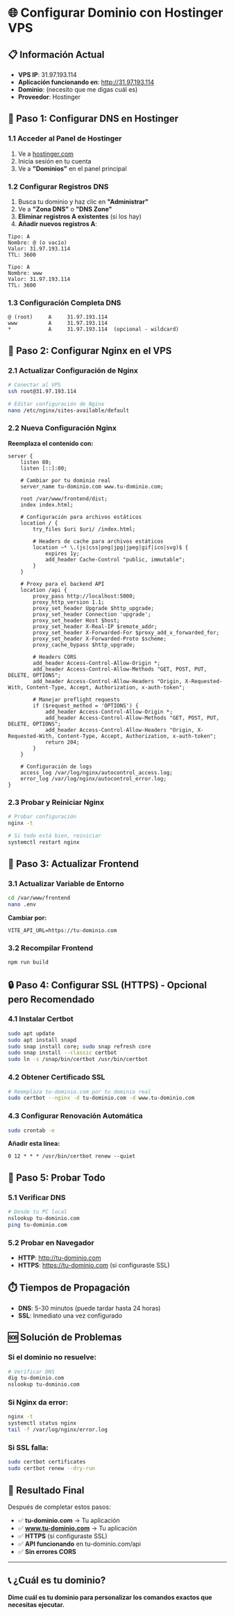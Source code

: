 # 🌐 Configurar Dominio con Hostinger VPS

## 📋 Información Actual
- **VPS IP**: 31.97.193.114
- **Aplicación funcionando en**: http://31.97.193.114
- **Dominio**: (necesito que me digas cuál es)
- **Proveedor**: Hostinger

## 🚀 Paso 1: Configurar DNS en Hostinger

### 1.1 Acceder al Panel de Hostinger
1. Ve a [hostinger.com](https://hostinger.com)
2. Inicia sesión en tu cuenta
3. Ve a **"Dominios"** en el panel principal

### 1.2 Configurar Registros DNS
1. Busca tu dominio y haz clic en **"Administrar"**
2. Ve a **"Zona DNS"** o **"DNS Zone"**
3. **Eliminar registros A existentes** (si los hay)
4. **Añadir nuevos registros A**:

```
Tipo: A
Nombre: @ (o vacío)
Valor: 31.97.193.114
TTL: 3600

Tipo: A  
Nombre: www
Valor: 31.97.193.114
TTL: 3600
```

### 1.3 Configuración Completa DNS
```
@ (root)     A     31.97.193.114
www          A     31.97.193.114
*            A     31.97.193.114  (opcional - wildcard)
```

## 🔧 Paso 2: Configurar Nginx en el VPS

### 2.1 Actualizar Configuración de Nginx
```bash
# Conectar al VPS
ssh root@31.97.193.114

# Editar configuración de Nginx
nano /etc/nginx/sites-available/default
```

### 2.2 Nueva Configuración Nginx
**Reemplaza el contenido con:**
```nginx
server {
    listen 80;
    listen [::]:80;
    
    # Cambiar por tu dominio real
    server_name tu-dominio.com www.tu-dominio.com;
    
    root /var/www/frontend/dist;
    index index.html;
    
    # Configuración para archivos estáticos
    location / {
        try_files $uri $uri/ /index.html;
        
        # Headers de cache para archivos estáticos
        location ~* \.(js|css|png|jpg|jpeg|gif|ico|svg)$ {
            expires 1y;
            add_header Cache-Control "public, immutable";
        }
    }
    
    # Proxy para el backend API
    location /api {
        proxy_pass http://localhost:5000;
        proxy_http_version 1.1;
        proxy_set_header Upgrade $http_upgrade;
        proxy_set_header Connection 'upgrade';
        proxy_set_header Host $host;
        proxy_set_header X-Real-IP $remote_addr;
        proxy_set_header X-Forwarded-For $proxy_add_x_forwarded_for;
        proxy_set_header X-Forwarded-Proto $scheme;
        proxy_cache_bypass $http_upgrade;
        
        # Headers CORS
        add_header Access-Control-Allow-Origin *;
        add_header Access-Control-Allow-Methods "GET, POST, PUT, DELETE, OPTIONS";
        add_header Access-Control-Allow-Headers "Origin, X-Requested-With, Content-Type, Accept, Authorization, x-auth-token";
        
        # Manejar preflight requests
        if ($request_method = 'OPTIONS') {
            add_header Access-Control-Allow-Origin *;
            add_header Access-Control-Allow-Methods "GET, POST, PUT, DELETE, OPTIONS";
            add_header Access-Control-Allow-Headers "Origin, X-Requested-With, Content-Type, Accept, Authorization, x-auth-token";
            return 204;
        }
    }
    
    # Configuración de logs
    access_log /var/log/nginx/autocontrol_access.log;
    error_log /var/log/nginx/autocontrol_error.log;
}
```

### 2.3 Probar y Reiniciar Nginx
```bash
# Probar configuración
nginx -t

# Si todo está bien, reiniciar
systemctl restart nginx
```

## 🔄 Paso 3: Actualizar Frontend

### 3.1 Actualizar Variable de Entorno
```bash
cd /var/www/frontend
nano .env
```

**Cambiar por:**
```env
VITE_API_URL=https://tu-dominio.com
```

### 3.2 Recompilar Frontend
```bash
npm run build
```

## 🔒 Paso 4: Configurar SSL (HTTPS) - Opcional pero Recomendado

### 4.1 Instalar Certbot
```bash
sudo apt update
sudo apt install snapd
sudo snap install core; sudo snap refresh core
sudo snap install --classic certbot
sudo ln -s /snap/bin/certbot /usr/bin/certbot
```

### 4.2 Obtener Certificado SSL
```bash
# Reemplaza tu-dominio.com por tu dominio real
sudo certbot --nginx -d tu-dominio.com -d www.tu-dominio.com
```

### 4.3 Configurar Renovación Automática
```bash
sudo crontab -e
```

**Añadir esta línea:**
```
0 12 * * * /usr/bin/certbot renew --quiet
```

## 🧪 Paso 5: Probar Todo

### 5.1 Verificar DNS
```bash
# Desde tu PC local
nslookup tu-dominio.com
ping tu-dominio.com
```

### 5.2 Probar en Navegador
- **HTTP**: http://tu-dominio.com
- **HTTPS**: https://tu-dominio.com (si configuraste SSL)

## ⏱️ Tiempos de Propagación

- **DNS**: 5-30 minutos (puede tardar hasta 24 horas)
- **SSL**: Inmediato una vez configurado

## 🆘 Solución de Problemas

### Si el dominio no resuelve:
```bash
# Verificar DNS
dig tu-dominio.com
nslookup tu-dominio.com
```

### Si Nginx da error:
```bash
nginx -t
systemctl status nginx
tail -f /var/log/nginx/error.log
```

### Si SSL falla:
```bash
sudo certbot certificates
sudo certbot renew --dry-run
```

## 🎯 Resultado Final

Después de completar estos pasos:
- ✅ **tu-dominio.com** → Tu aplicación
- ✅ **www.tu-dominio.com** → Tu aplicación  
- ✅ **HTTPS** (si configuraste SSL)
- ✅ **API funcionando** en tu-dominio.com/api
- ✅ **Sin errores CORS**

---

## 📞 ¿Cuál es tu dominio?

**Dime cuál es tu dominio para personalizar los comandos exactos que necesitas ejecutar.**